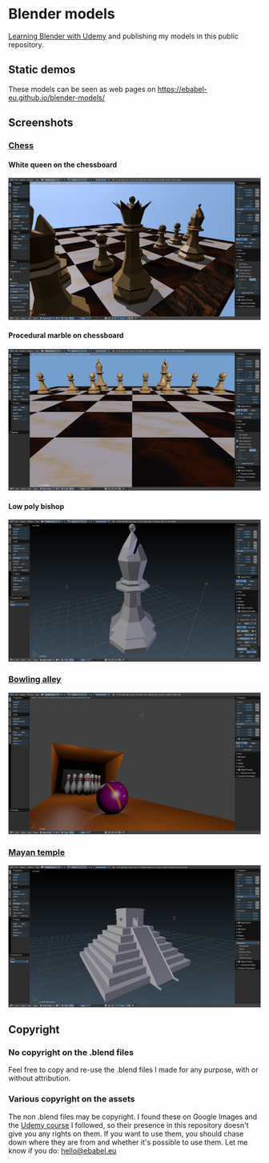 # Blender models

[Learning Blender with Udemy](https://www.udemy.com/blendertutorial/) and publishing my models in this public repository.

## Static demos

These models can be seen as web pages on https://ebabel-eu.github.io/blender-models/

## Screenshots

### [Chess](./chess)

#### White queen on the chessboard

![White queen on the chessboard](./chess/renders/white-queen-on-the-chessboard.png)

#### Procedural marble on chessboard

![Procedural marble on chessboard](./chess/renders/marble-textured-chessboard.png)

#### Low poly bishop

![Low poly bishop](./chess/renders/low-poly-bishop.png)

### [Bowling alley](./bowling)

![Bowling alley](./bowling/bowling-alley/bowling-alley.png)

### [Mayan temple](./mayan-temple)

![Mayan temple screenshot](./mayan-temple/screenshots/improved-roof-and-stairs.png)

## Copyright

### No copyright on the .blend files

Feel free to copy and re-use the .blend files I made for any purpose, with or without attribution.

### Various copyright on the assets

The non .blend files may be copyright. I found these on Google Images and the [Udemy course](https://www.udemy.com/blendertutorial/) I followed, so their presence in this repository doesn't give you any rights on them. If you want to use them, you should chase down where they are from and whether it's possible to use them. Let me know if you do: hello@ebabel.eu

